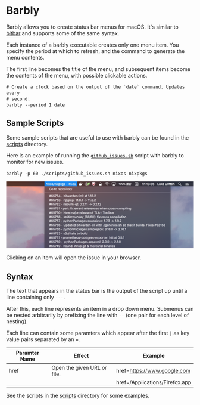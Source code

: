 # Barbly

Barbly allows you to create status bar menus for macOS. It's similar to
[bitbar](https://github.com/matryer/bitbar) and supports some of the same
syntax.

Each instance of a barbly executable creates only one menu item. You specify
the period at which to refresh, and the command to generate the menu contents.

The first line becomes the title of the menu, and subsequent items become
the contents of the menu, with possible clickable actions.

    # Create a clock based on the output of the `date` command. Updates every
    # second.
    barbly --period 1 date

## Sample Scripts

Some sample scripts that are useful to use with barbly can be found in the
[scripts](./scripts) directory.

Here is an example of running the [`github_issues.sh`](./scripts/github_issues.sh)
script with barbly to monitor for new issues.

    barbly -p 60 ./scripts/github_issues.sh nixos nixpkgs

![Example Menu](./doc/demo.png)

Clicking on an item will open the issue in your browser.

## Syntax

The text that appears in the status bar is the output of the script up until a line
containing only `---`.

After this, each line represents an item in a drop down menu. Submenus can be nested
arbitrarily by prefixing the line with `--` (one pair for each level of nesting).

Each line can contain some paramters which appear after the first `|` as key value
pairs separated by an `=`.

| Paramter Name | Effect                                       | Example                        |
|---------------|----------------------------------------------|--------------------------------|
| href          | Open the given URL or file.                  | href=https://www.google.com    |
|               |                                              | href=/Applications/Firefox.app |

See the scripts in the [scripts](./scripts) directory for some examples.
